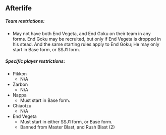 ## Afterlife

##### Team restrictions:
  - May not have both End Vegeta, and End Goku on their team in any forms. End Goku may be recruited, but only if End Vegeta is dropped in his stead. And the same starting rules apply to End Goku; He may only start in Base form, or SSJ1 form.

##### Specific player restrictions:

- Pikkon
  - N/A
- Zarbon
  - N/A
- Nappa
  - Must start in Base form.
- Chiaotzu
  - N/A
- End Vegeta
  - Must start in either SSJ1 form, or Base form.
  - Banned from Master Blast, and Rush Blast (2)

